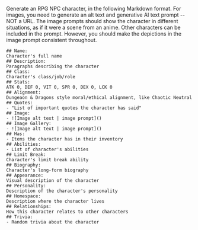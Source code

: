 Generate an RPG NPC character, in the following Markdown format.
For images, you need to generate an alt text and generative AI text prompt -- NOT a URL.
The image prompts should show the character in different situations, as if it were a scene from an anime. Other characters can be included in the prompt. However, you should make the depictions in the image prompt consistent throughout.

```
## Name:
Character's full name
## Description:
Paragraphs describing the character
## Class:
Character's class/job/role
## Stats:
ATK 0, DEF 0, VIT 0, SPR 0, DEX 0, LCK 0
## Alignment:
Dungeaon & Dragons style moral/ethical alignment, like Chaotic Neutral
## Quotes:
- "List of important quotes the character has said"
## Image:
- ![Image alt text | image prompt]()
## Image Gallery:
- ![Image alt text | image prompt]()
## Has:
- Items the character has in their inventory
## Abilities:
- List of character's abilities
## Limit Break:
Character's limit break ability
## Biography:
Character's long-form biography
## Appearance:
Visual description of the character
## Personality:
Description of the character's personality
## Homespace:
Description where the character lives
## Relationships:
How this character relates to other characters
## Trivia:
- Random trivia about the character
```